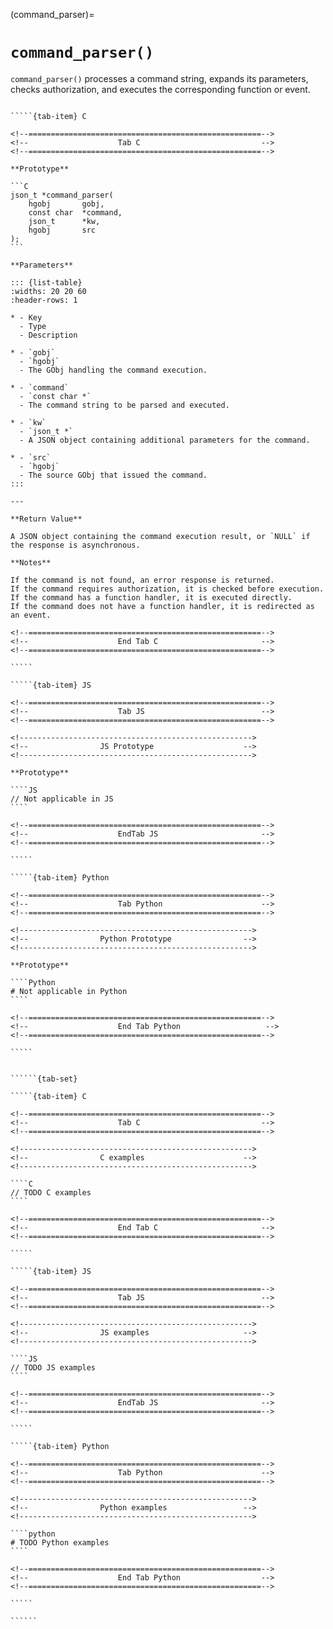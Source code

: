 <!-- ============================================================== -->
(command_parser)=
# `command_parser()`
<!-- ============================================================== -->

`command_parser()` processes a command string, expands its parameters, checks authorization, and executes the corresponding function or event.

<!------------------------------------------------------------>
<!--                    Prototypes                          -->
<!------------------------------------------------------------>

``````{tab-set}

`````{tab-item} C

<!--====================================================-->
<!--                    Tab C                           -->
<!--====================================================-->

**Prototype**

```C
json_t *command_parser(
    hgobj       gobj,
    const char  *command,
    json_t      *kw,
    hgobj       src
);
```

**Parameters**

::: {list-table}
:widths: 20 20 60
:header-rows: 1

* - Key
  - Type
  - Description

* - `gobj`
  - `hgobj`
  - The GObj handling the command execution.

* - `command`
  - `const char *`
  - The command string to be parsed and executed.

* - `kw`
  - `json_t *`
  - A JSON object containing additional parameters for the command.

* - `src`
  - `hgobj`
  - The source GObj that issued the command.
:::

---

**Return Value**

A JSON object containing the command execution result, or `NULL` if the response is asynchronous.

**Notes**

If the command is not found, an error response is returned.
If the command requires authorization, it is checked before execution.
If the command has a function handler, it is executed directly.
If the command does not have a function handler, it is redirected as an event.

<!--====================================================-->
<!--                    End Tab C                       -->
<!--====================================================-->

`````

`````{tab-item} JS

<!--====================================================-->
<!--                    Tab JS                          -->
<!--====================================================-->

<!---------------------------------------------------->
<!--                JS Prototype                    -->
<!---------------------------------------------------->

**Prototype**

````JS
// Not applicable in JS
````

<!--====================================================-->
<!--                    EndTab JS                       -->
<!--====================================================-->

`````

`````{tab-item} Python

<!--====================================================-->
<!--                    Tab Python                      -->
<!--====================================================-->

<!---------------------------------------------------->
<!--                Python Prototype                -->
<!---------------------------------------------------->

**Prototype**

````Python
# Not applicable in Python
````

<!--====================================================-->
<!--                    End Tab Python                   -->
<!--====================================================-->

`````

``````

<!------------------------------------------------------------>
<!--                    Examples                            -->
<!------------------------------------------------------------>

```````{dropdown} Examples

``````{tab-set}

`````{tab-item} C

<!--====================================================-->
<!--                    Tab C                           -->
<!--====================================================-->

<!---------------------------------------------------->
<!--                C examples                      -->
<!---------------------------------------------------->

````C
// TODO C examples
````

<!--====================================================-->
<!--                    End Tab C                       -->
<!--====================================================-->

`````

`````{tab-item} JS

<!--====================================================-->
<!--                    Tab JS                          -->
<!--====================================================-->

<!---------------------------------------------------->
<!--                JS examples                     -->
<!---------------------------------------------------->

````JS
// TODO JS examples
````

<!--====================================================-->
<!--                    EndTab JS                       -->
<!--====================================================-->

`````

`````{tab-item} Python

<!--====================================================-->
<!--                    Tab Python                      -->
<!--====================================================-->

<!---------------------------------------------------->
<!--                Python examples                 -->
<!---------------------------------------------------->

````python
# TODO Python examples
````

<!--====================================================-->
<!--                    End Tab Python                  -->
<!--====================================================-->

`````

``````

```````
